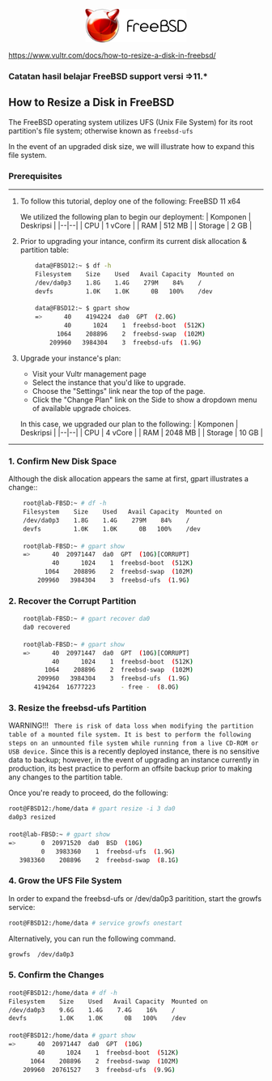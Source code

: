 <p align="center">
<img src="./../assets/images/logo.png" alt="Logo" style="width:200px;"/>
</p>

https://www.vultr.com/docs/how-to-resize-a-disk-in-freebsd/

### Catatan hasil belajar FreeBSD support versi =>11.*
## How to Resize a Disk in FreeBSD
The FreeBSD operating system utilizes UFS (Unix File System) for its root partition's file system; otherwise known as `freebsd-ufs`

In the event of an upgraded disk size, we will illustrate how to expand this file system.
### Prerequisites
-----------------------------------------------------------------------
1) To follow this tutorial, deploy one of the following: FreeBSD 11 x64

    We utilized the following plan to begin our deployment:
    | Komponen | Deskripsi |
    |--|--|
    | CPU | 1 vCore |
    | RAM | 512 MB |
    | Storage | 2 GB |

2) Prior to upgrading your intance, confirm its current disk allocation & partition table: 
    ```sh term
        data@FBSD12:~ $ df -h
        Filesystem    Size    Used   Avail Capacity  Mounted on
        /dev/da0p3    1.8G    1.4G    279M    84%    /
        devfs         1.0K    1.0K      0B   100%    /dev

        data@FBSD12:~ $ gpart show
        =>      40    4194224  da0  GPT  (2.0G)
                40      1024    1  freebsd-boot  (512K)
              1064    208896    2  freebsd-swap  (102M)
            209960   3984304    3  freebsd-ufs  (1.9G)
    ```

3) Upgrade your instance's plan:
    - Visit your Vultr management page
    - Select the instance that you'd like to upgrade.
    - Choose the "Settings" link near the top of the page.
    - Click the "Change Plan" link on the Side to show a dropdown menu of available upgrade choices.

    In this case, we upgraded our plan to the following:
    | Komponen | Deskripsi |
    |--|--|
    | CPU | 4 vCore |
    | RAM | 2048 MB |
    | Storage | 10 GB |
-----------------------------------------------------------------------
### 1. Confirm New Disk Space
Although the disk allocation appears the same at first, gpart illustrates a change::
```sh term
    root@lab-FBSD:~ # df -h
    Filesystem    Size    Used   Avail Capacity  Mounted on
    /dev/da0p3    1.8G    1.4G    279M    84%    /
    devfs         1.0K    1.0K      0B   100%    /dev

    root@lab-FBSD:~ # gpart show 
    =>      40  20971447  da0  GPT  (10G)[CORRUPT]
            40      1024    1  freebsd-boot  (512K)
          1064    208896    2  freebsd-swap  (102M)
        209960   3984304    3  freebsd-ufs  (1.9G)
```
### 2. Recover the Corrupt Partition
```sh term
    root@lab-FBSD:~ # gpart recover da0
    da0 recovered

    root@lab-FBSD:~ # gpart show 
    =>      40  20971447  da0  GPT  (10G)[CORRUPT]
            40      1024    1  freebsd-boot  (512K)
          1064    208896    2  freebsd-swap  (102M)
        209960   3984304    3  freebsd-ufs  (1.9G)
       4194264  16777223       - free -  (8.0G)
```
### 3. Resize the freebsd-ufs Partition
WARNING!!!
`
There is risk of data loss when modifying the partition table of a mounted file system. It is best to perform the following steps on an unmounted file system while running from a live CD-ROM or USB device.`
Since this is a recently deployed instance, there is no sensitive data to backup; however, in the event of upgrading an instance currently in production, its best practice to perform an offsite backup prior to making any changes to the partition table.

Once you're ready to proceed, do the following:
```sh term
root@FBSD12:/home/data # gpart resize -i 3 da0
da0p3 resized

root@lab-FBSD:~ # gpart show
=>       0  20971520  da0  BSD  (10G)
         0   3983360    1  freebsd-ufs  (1.9G)
   3983360    208896    2  freebsd-swap  (8.1G)
```
### 4. Grow the UFS File System
In order to expand the freebsd-ufs or /dev/da0p3 paritition, start the growfs service:
```sh term
root@FBSD12:/home/data # service growfs onestart
```
Alternatively, you can run the following command.
```sh term
growfs  /dev/da0p3
```
### 5. Confirm the Changes
```sh term
root@FBSD12:/home/data # df -h
Filesystem    Size    Used   Avail Capacity  Mounted on
/dev/da0p3    9.6G    1.4G    7.4G    16%    /
devfs         1.0K    1.0K      0B   100%    /dev

root@FBSD12:/home/data # gpart show
=>      40  20971447  da0  GPT  (10G)
        40      1024    1  freebsd-boot  (512K)
      1064    208896    2  freebsd-swap  (102M)
    209960  20761527    3  freebsd-ufs  (9.9G)
```